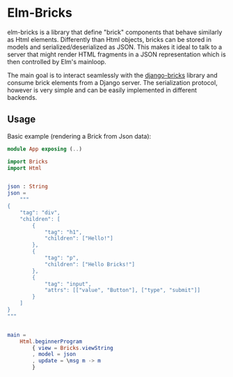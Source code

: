 # Elm-Bricks

elm-bricks is a library that define "brick" components that behave similarly
as Html elements. Differently than Html objects, bricks can be 
stored in models and serialized/deserialized as JSON. This makes it ideal to
talk to a server that might render HTML fragments in a JSON representation
which is then controlled by Elm's mainloop.

The main goal is to interact seamlessly with the [django-bricks](https://github.com/fabiommendes/django-bricks/) 
library and consume brick elements from a Django server. The serialization 
protocol, however is very simple and can be easily implemented in different
backends.  

## Usage

Basic example (rendering a Brick from Json data):

```elm
module App exposing (..)

import Bricks
import Html


json : String
json =
    """
{
    "tag": "div",
    "children": [
        {
            "tag": "h1",
            "children": ["Hello!"]
        },
        {
            "tag": "p",
            "children": ["Hello Bricks!"]
        },
        {
            "tag": "input",
            "attrs": [["value", "Button"], ["type", "submit"]]
        }
    ]
}
"""


main =
    Html.beginnerProgram
        { view = Bricks.viewString
        , model = json
        , update = \msg m -> m
        }
```